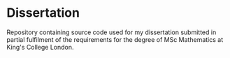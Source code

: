 # Dissertation
Repository containing source code used for my dissertation submitted in partial fulfilment of the requirements for the degree of MSc Mathematics at King's College London.

